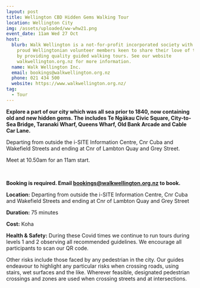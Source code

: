 ```yaml
---
layout: post
title: Wellington CBD Hidden Gems Walking Tour
location: Wellington City
img: /assets/uploaded/ww-whw21.png
event_date: 11am Wed 27 Oct
host:
  blurb: Walk Wellington is a not-for-profit incorporated society with about 25
    proud Wellingtonian volunteer members keen to share their love of the city
    by providing quality guided walking tours. See our website
    walkwellington.org.nz for more information.
  name: Walk Wellington Inc.
  email: bookings@walkwellington.org.nz
  phone: 021 434 500
  website: https://www.walkwellington.org.nz/
tag:
  - Tour
---
```

**Explore a part of our city which was all sea prior to 1840, now containing old and new hidden gems. The includes Te Ngākau Civic Square, City-to-Sea Bridge, Taranaki Wharf, Queens Wharf, Old Bank Arcade and Cable Car Lane.**

Departing from outside the i-SITE Information Centre, Cnr Cuba and Wakefield Streets and ending at Cnr of Lambton Quay and Grey Street.

Meet at 10.50am for an 11am start.

<br>

**Booking is required. Email bookings@walkwellington.org.nz to book.** 

**Location:** Departing from outside the i-SITE Information Centre, Cnr Cuba and Wakefield Streets and ending at Cnr of Lambton Quay and Grey Street

**Duration:** 75 minutes 

**Cost:** Koha 

**Health & Safety:**  During these Covid times we continue to run tours during levels 1 and 2 observing all recommended guidelines. We encourage all participants to scan our QR code. 

Other risks include those faced by any pedestrian in the city. Our guides endeavour to highlight any particular risks when crossing roads, using stairs, wet surfaces and the like. Wherever feasible, designated pedestrian crossings and zones are used when crossing streets and at intersections.